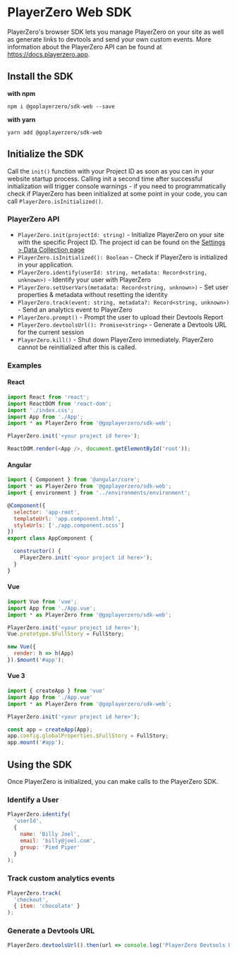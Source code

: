 # PlayerZero Web SDK
PlayerZero's browser SDK lets you manage PlayerZero on your site as well as 
generate links to devtools and send your own custom events. More information about the PlayerZero API can be found at https://docs.playerzero.app.

## Install the SDK
**with npm**
```shell
npm i @goplayerzero/sdk-web --save
```

**with yarn**
```shell
yarn add @goplayerzero/sdk-web
```

## Initialize the SDK
Call the `init()` function with your Project ID as soon as you can in your website startup process. 
Calling init a second time after successful initialization will trigger console warnings - 
if you need to programmatically check if PlayerZero has been initialized at some point in your code, you can call `PlayerZero.isInitialized()`.

### PlayerZero API
* `PlayerZero.init(projectId: string)` - Initialize PlayerZero on your site with the specific Project ID. The project id can be found on the [Settings > Data Collection page](https://go.playerzero.app/setting/data)
* `PlayerZero.isInitialized(): Boolean` - Check if PlayerZero is initialized in your application.
* `PlayerZero.identify(userId: string, metadata: Record<string, unknown>)` - Identify your user with PlayerZero
* `PlayerZero.setUserVars(metadata: Record<string, unknown>)` - Set user properties & metadata without resetting the identity
* `PlayerZero.track(event: string, metadata?: Record<string, unknown>)` - Send an analytics event to PlayerZero
* `PlayerZero.prompt()` - Prompt the user to upload their Devtools Report
* `PlayerZero.devtoolsUrl(): Promise<string>` - Generate a Devtools URL for the current session
* `PlayerZero.kill()` - Shut down PlayerZero immediately. PlayerZero cannot be reinitialized after this is called. 

### Examples 

#### React
```javascript
import React from 'react';
import ReactDOM from 'react-dom';
import './index.css';
import App from './App';
import * as PlayerZero from '@goplayerzero/sdk-web';

PlayerZero.init('<your project id here>');

ReactDOM.render(<App />, document.getElementById('root'));
```

#### Angular
```javascript
import { Component } from '@angular/core';
import * as PlayerZero from '@goplayerzero/sdk-web';
import { environment } from '../environments/environment';

@Component({
  selector: 'app-root',
  templateUrl: 'app.component.html',
  styleUrls: ['./app.component.scss']
})
export class AppComponent {

  constructor() {
    PlayerZero.init('<your project id here>');
  }
}
```

#### Vue
```javascript
import Vue from 'vue';
import App from './App.vue';
import * as PlayerZero from '@goplayerzero/sdk-web';

PlayerZero.init('<your project id here>');
Vue.prototype.$FullStory = FullStory;

new Vue({
  render: h => h(App)
}).$mount('#app');
```

#### Vue 3
```javascript
import { createApp } from 'vue'
import App from './App.vue'
import * as PlayerZero from '@goplayerzero/sdk-web';

PlayerZero.init('<your project id here>');

const app = createApp(App);
app.config.globalProperties.$FullStory = FullStory;
app.mount('#app');
```

## Using the SDK
Once PlayerZero is initialized, you can make calls to the PlayerZero SDK.

### Identify a User
```javascript
PlayerZero.identify(
  'userId',
  {
    name: 'Billy Joel',
    email: 'billy@joel.com',
    group: 'Pied Piper'
  }
);
```

### Track custom analytics events
```javascript
PlayerZero.track(
  'checkout',
  { item: 'chocolate' }
);
```

### Generate a Devtools URL
```javascript
PlayerZero.devtoolsUrl().then(url => console.log('PlayerZero Devtools URL', url));
```


